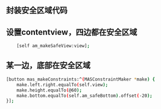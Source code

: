 ## 封装安全区域代码

## 设置contentview，四边都在安全区域

``` bash
    [self am_makeSafeView:view];
```

## 某一边，底部在安全区域

``` bash
[button mas_makeConstraints:^(MASConstraintMaker *make) {
	make.left.right.equalTo(self.view);
	make.height.equalTo(@60);
	make.bottom.equalTo(self.am_safeBottom).offset(-20);
}];
```

